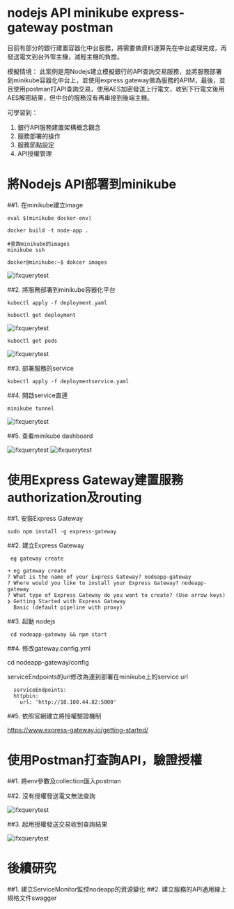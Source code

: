 # **nodejs API minikube express-gateway postman**

目前有部分的銀行建置容器化中台服務，將需要做資料運算先在中台處理完成，再發送電文到台外幣主機，減輕主機的負擔。

模擬情境：
此案例是用Nodejs建立模擬銀行的API查詢交易服務，並將服務部署到minikube容器化中台上，並使用express gateway做為服務的APIM，最後，並且使用postman打API查詢交易，使用AES加密發送上行電文，收到下行電文後用AES解密結果，但中台的服務沒有再串接到後端主機。

可學習到：
1. 銀行API服務建置架構概念觀念
2. 服務部署的操作
3. 服務節點設定
4. API授權管理

# 將Nodejs API部署到minikube

 ##1. 在minikube建立image
 ```
 eval $(minikube docker-env)
 
 docker build -t node-app .
 
 #查詢minikube的images
 minikube ssh
 
 docker@minikube:~$ dokcer images
 ```

![ifxquerytest](https://github.com/astinchen/nodejs-API-minikube-express-gateway-postman/pic/blob/main/dokcer_images.png)
 
 ##2. 將服務部署到minikube容器化平台
 ```
 kubectl apply -f deployment.yaml
  
 kubectl get deployment
 ```

![ifxquerytest](https://github.com/astinchen/nodejs-API-minikube-express-gateway-postman/pic/blob/main/getdeployment.png)

 ```
 kubectl get pods
 ```
![ifxquerytest](https://github.com/astinchen/nodejs-API-minikube-express-gateway-postman/pic/blob/main/getpods.png)

 ##3. 部署服務的service
 ```
 kubectl apply -f deploymentservice.yaml
 ```
 
 ##4. 開啟service直連
 ```
 minikube tunnel
 ```
![ifxquerytest](https://github.com/astinchen/nodejs-API-minikube-express-gateway-postman/pic/blob/main/servicetunnel.png)
 
 ##5. 查看minikube dashboard

![ifxquerytest](https://github.com/astinchen/nodejs-API-minikube-express-gateway-postman/pic/blob/main/dashboardpods.png)
![ifxquerytest](https://github.com/astinchen/nodejs-API-minikube-express-gateway-postman/pic/blob/main/dashboardservice.png)


# 使用Express Gateway建置服務authorization及routing
 ##1. 安裝Express Gateway
 ```
 sudo npm install -g express-gateway
 ```
 
 ##2. 建立Express Gateway
 ``` 
  eg gateway create
 
 ➜ eg gateway create
 ? What is the name of your Express Gateway? nodeapp-gateway
 ? Where would you like to install your Express Gateway? nodeapp-gateway
 ? What type of Express Gateway do you want to create? (Use arrow keys)
 ❯ Getting Started with Express Gateway
   Basic (default pipeline with proxy)
 
 ```
 
 ##3. 起動 nodejs
 ```
  cd nodeapp-gateway && npm start
 ```
 
 ##4.  修改gateway.config.yml
 
 cd nodeapp-gateway/config
 
 serviceEndpoints的url修改為連到部署在minikube上的service url
  
 ```
   serviceEndpoints:
   httpbin:
     url: 'http://10.100.44.82:5000'
 ``` 
 
 ##5. 依照官網建立將授權驗證機制
 
 https://www.express-gateway.io/getting-started/ 

# 使用Postman打查詢API，驗證授權
##1. 將env參數及collection匯入postman

##2. 沒有授權發送電文無法查詢

![ifxquerytest](https://github.com/astinchen/nodejs-API-minikube-express-gateway-postman/pic/blob/main/noAuthorization.png)

##3. 起用授權發送交易收到查詢結果

![ifxquerytest](https://github.com/astinchen/nodejs-API-minikube-express-gateway-postman/pic/blob/main/Authorization.png)

# 後續研究
##1. 建立ServiceMonitor監控nodeapp的資源變化
##2. 建立服務的API通用線上規格文件swagger

